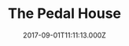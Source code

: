 ---
date: 2017-09-01T11:11:13.000Z
title: The Pedal House
latitude: 52.043762
longitude: 0.953813
category: checkin
---